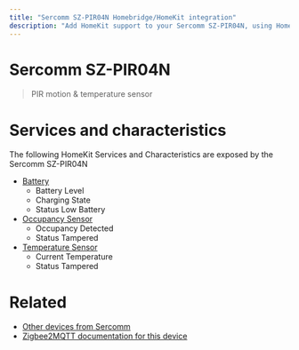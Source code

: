 ```yaml
---
title: "Sercomm SZ-PIR04N Homebridge/HomeKit integration"
description: "Add HomeKit support to your Sercomm SZ-PIR04N, using Homebridge, Zigbee2MQTT and homebridge-z2m."
---
```

<!---
This file has been GENERATED using src/docgen/docgen.ts
DO NOT EDIT THIS FILE MANUALLY!
-->
# Sercomm SZ-PIR04N
> PIR motion & temperature sensor


# Services and characteristics
The following HomeKit Services and Characteristics are exposed by
the Sercomm SZ-PIR04N

* [Battery](../../battery.md)
  * Battery Level
  * Charging State
  * Status Low Battery
* [Occupancy Sensor](../../sensors.md)
  * Occupancy Detected
  * Status Tampered
* [Temperature Sensor](../../sensors.md)
  * Current Temperature
  * Status Tampered


# Related
* [Other devices from Sercomm](../index.md#sercomm)
* [Zigbee2MQTT documentation for this device](https://www.zigbee2mqtt.io/devices/SZ-PIR04N.html)